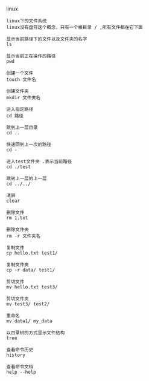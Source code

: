 

linux





```
linux下的文件系统
linux没有盘符这个概念，只有一个根目录 / ,所有文件都在它下面
```



```
显示当前路径下的文件以及文件夹的名字
ls
```



```
显示当前正在操作的路径
pwd
```



```
创建一个文件
touch 文件名
```



```
创建文件夹
mkdir 文件夹名
```



```
进入指定路径
cd 路径

跳到上一层目录
cd ..

快速回到上一次的路径
cd -

进入test文件夹 .表示当前路径
cd ./test

跳到上一层的上一层
cd ../../
```



```
清屏
clear
```



```
删除文件
rm 1.txt 

删除文件夹
rm -r 文件夹名
```



```
复制文件
cp hello.txt test1/

复制文件夹
cp -r data/ test1/
```



```
剪切文件
mv hello.txt test3/

剪切文件夹
mv test3/ test2/

重命名
mv data1/ my_data
```



```
以目录树的方式显示文件结构
tree
```



```
查看命令历史
history
```



```
查看命令文档
help --help
```

